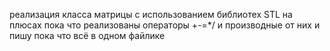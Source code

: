 реализация класса матрицы с использованием библиотех STL на плюсах
пока что реализованы операторы +-=*/ и производные от них
и пишу пока что всё в одном файлике
